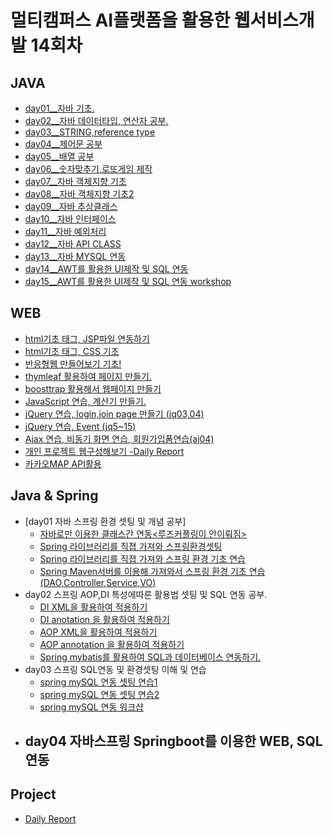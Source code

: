 # 멀티캠퍼스 AI플랫폼을 활용한 웹서비스개발 14회차

## JAVA

- [day01\_\_자바 기초.](java/day01/)
- [day02\_\_자바 데이터타입, 연산자 공부.](java/day02/)
- [day03\_\_STRING,reference type](java/day03/)
- [day04\_\_제어문 공부](java/day04/)
- [day05\_\_배열 공부](java/day05/)
- [day06\_\_숫자맞추기,로또게임 제작](java/day06/)
- [day07\_\_자바 객체지향 기초](java/day07/)
- [day08\_\_자바 객체지향 기초2](java/day08/)
- [day09\_\_자바 추상클래스](java/day09/)
- [day10\_\_자바 인터페이스](java/day10/)
- [day11\_\_자바 예외처리](java/day11/)
- [day12\_\_자바 API CLASS](java/day12/)
- [day13\_\_자바 MYSQL 연동](java/day13/)
- [day14\_\_AWT를 활용한 UI제작 및 SQL 연동 ](java/day14/)
- [day15\_\_AWT를 활용한 UI제작 및 SQL 연동 workshop](java/day15/)







## WEB

- [html기초 태그, JSP파일 연동하기](web/day02/)
- [html기초 태그, CSS 기초](web/day03/)
- [반응형웹 만들어보기 기초!](web/day04/)
- [thymleaf 활용하여 페이지 만들기.](web/day045/)
- [boosttrap 활용해서 웹페이지 만들기](web/day047/)
- [JavaScript 연습, 계산기 만들기.](web/day05/)
- [jQuery 연습, login,join page 만들기 (jq03,04)](web/day05/)
- [jQuery 연습, Event (jq5~15)](web/day05/)
- [Ajax 연습, 비동기 화면 연습, 회원가입폼연습(aj04)](web/day05/)
- [개인 프로젝트 웹구성해보기 -Daily Report](web/day06/)
- [카카오MAP API활용](web/day05/)



## Java & Spring

- [day01 자바 스프링 환경 셋팅 및 개념 공부]
  - [자바로만 이용한 클래스간 연동<루즈커플링이 안이뤄짐>](spring/day01/)
  - [Spring 라이브러리를 직졉 가져와 스프링환경셋팅](spring/day011/)
  - [Spring 라이브러리를 직졉 가져와 스프링 환경 기초 연습](spring/day012/)
  - [Spring Maven서버를 이용해 가져와서 스프링 환경 기초 연습(DAO,Controller,Service,VO)](spring/day013/)
- day02 스프링 AOP,DI 특성에따른 활용법 셋팅 및 SQL 연동 공부.
  - [DI XML을 활용하여 적용하기](spring/day02/)
  - [DI anotation 을 활용하여 적용하기](spring/day021/)
  - [AOP XML을 활용하여 적용하기](spring/day022/)
  - [AOP annotation 을 활용하여 적용하기](spring/day023/)
  - [Spring mybatis를 활용하여 SQL과 데이터베이스 연동하기.](spring/day024/)
- day03 스프링 SQL연동 및 환경셋팅 이해 및 연습
  - [spring mySQL 연동 셋팅 연습1](spring/day031/)
  - [spring mySQL 연동 셋팅 연습2](spring/day032/)
  - [spring mySQL 연동 워크샵](spring/day033/)
- day04 자바스프링 Springboot를 이용한 WEB, SQL연동
  - 




## Project

- [Daily Report](web/day06/)
